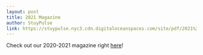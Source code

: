 ```yaml
---
layout: post
title: 2021 Magazine
author: StuyPulse
link: https://stuypulse.nyc3.cdn.digitaloceanspaces.com/site/pdf/2021%20Magazine%20Final.pdf
---
```

Check out our 2020-2021 magazine right [here](https://stuypulse.nyc3.cdn.digitaloceanspaces.com/site/pdf/2021%20Magazine%20Final.pdf)!